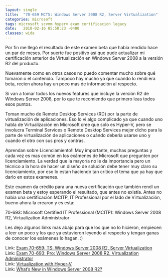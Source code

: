 ```yaml
---
layout: single
title:  "70-659 MCTS: Windows Server 2008 R2, Server Virtualization"
categories: microsoft
tags: microsoft scvmm hyperv exam certificacion legacy
date:   2010-02-16 05:50:23 -0400
classes: wide
---
```


Por fin me llegó el resultado de este examen beta que había rendido hace un par de meses. Por suerte fue positivo así que pude actualizar mi certificación anterior de Virtualización en Windows Server 2008 a la versión R2 del producto.  
  
Nuevamente como en otros casos no puedo comentar mucho sobre qué tomaron o el contenido. Tampoco hay mucho ya que cuando lo rendí era beta, recien ahora hay un poco mas de información al respecto.  
  
Si van a tomar todos los nuevos features que incluye la versión R2 de Windows Server 2008, por lo que te recomiendo que primero leas todos esos puntos.  
  
Toman mucho de Remote Desktop Services (RD) por la parte de virtualización de aplicaciones. Eso lo vi algo complicado ya que cuando uno habla de Virtualización en Microsoft cree que solo es Hyper-V, pero se involucra Terminal Services o Remote Desktop Services mejor dicho para la parte de virtualización de aplicaciones o cuándo debería usarse uno y cuando el otro con sus pros y contras.  
  
Aprendan sobre Licenciamiento!! Muy importante, muchas preguntas y cada vez es mas común en los exámenes de Microsoft que pregunten por licenciamiento. La verdad que la mayoría no le da importancia pero un técnico a la hora de hacer un diseño de solución debe tener muy claro su licenciamiento, por eso lo estan haciendo tan crítico el tema que ya hay que darlo en estos examenes.  
  
Este examen da crédito para una nueva certificación que también rendí un examen beta y estoy esperando el resultado, que antes no existía. Antes no había una certificación MCITP, IT Professional por el lado de Virtualización, bueno ahora la crearon y es esta:  
  
70-693: Microsoft Certified IT Professional (MCITP): Windows Server 2008 R2, Virtualization Administrator  
  
Les dejo algunos links mas abajo para que los que no lo hicieron, empiecen a leer un poco y los que ya estuvieron leyendo al respecto y tengan ganas de conocer los exámenes lo hagan. :)  
  
Link: [Exam 70-659: TS: Windows Server 2008 R2, Server Virtualization](http://www.microsoft.com/learning/en/us/Exam.aspx?ID=70-659&locale=en-us)  
Link: [Exam 70-693: Pro: Windows Server 2008 R2, Virtualization Administrator](http://www.microsoft.com/learning/en/us/exam.aspx?ID=70-693)  
Link: [Virtualization with Hyper-V](http://www.microsoft.com/windowsserver2008/en/us/hyperv-main.aspx)  
Link: [What’s New in Windows Server 2008 R2?](http://www.microsoft.com/windowsserver2008/en/us/hyperv-r2.aspx)